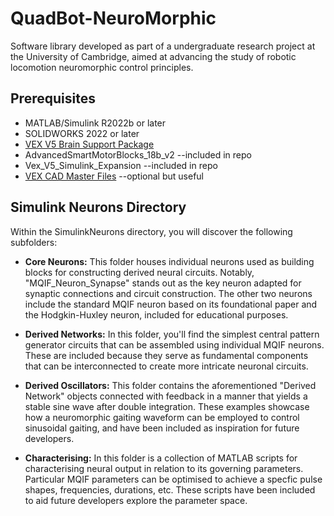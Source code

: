 # QuadBot-NeuroMorphic
Software library developed as part of a undergraduate research project at the University of Cambridge, aimed at advancing the study of robotic locomotion neuromorphic control principles.

## Prerequisites
* MATLAB/Simulink R2022b or later
* SOLIDWORKS 2022 or later
* [VEX V5 Brain Support Package](https://uk.mathworks.com/help/supportpkg/vexv5)
* AdvancedSmartMotorBlocks_18b_v2 --included in repo
* Vex_V5_Simulink_Expansion --included in repo
* [VEX CAD Master Files](https://github.com/VEX-CAD/VEX-CAD-Solidworks) --optional but useful

## Simulink Neurons Directory
Within the SimulinkNeurons directory, you will discover the following subfolders:

* **Core Neurons:** This folder houses individual neurons used as building blocks for constructing derived neural circuits. Notably, "MQIF_Neuron_Synapse" stands out as the key neuron adapted for synaptic connections and circuit construction. The other two neurons include the standard MQIF neuron based on its foundational paper and the Hodgkin-Huxley neuron, included for educational purposes.

* **Derived Networks:** In this folder, you'll find the simplest central pattern generator circuits that can be assembled using individual MQIF neurons. These are included because they serve as fundamental components that can be interconnected to create more intricate neuronal circuits.

* **Derived Oscillators:** This folder contains the aforementioned "Derived Network" objects connected with feedback in a manner that yields a stable sine wave after double integration. These examples showcase how a neuromorphic gaiting waveform can be employed to control sinusoidal gaiting, and have been included as inspiration for future developers.

* **Characterising:** In this folder is a collection of MATLAB scripts for characterising neural output in relation to its governing parameters. Particular MQIF parameters can be optimised to achieve a specfic pulse shapes, frequencies, durations, etc. These scripts have been included to aid future developers explore the parameter space. 

